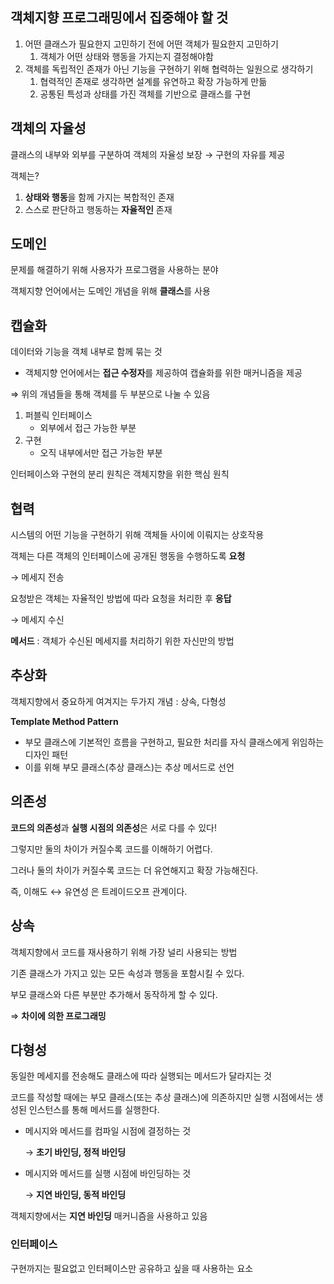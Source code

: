 ## 객체지향 프로그래밍에서 집중해야 할 것

1. 어떤 클래스가 필요한지 고민하기 전에 어떤 객체가 필요한지 고민하기
    1. 객체가 어떤 상태와 행동을 가지는지 결정해야함
2. 객체를 독립적인 존재가 아닌 기능을 구현하기 위해 협력하는 일원으로 생각하기
    1. 협력적인 존재로 생각하면 설계를 유연하고 확장 가능하게 만듦
    2. 공통된 특성과 상태를 가진 객체를 기반으로 클래스를 구현

## 객체의 자율성

클래스의 내부와 외부를 구분하여 객체의 자율성 보장 → 구현의 자유를 제공

객체는?

1. **상태와 행동**을 함께 가지는 복합적인 존재
2. 스스로 판단하고 행동하는 **자율적인** 존재

## 도메인

문제를 해결하기 위해 사용자가 프로그램을 사용하는 분야

객체지향 언어에서는 도메인 개념을 위해 **클래스**를 사용

## 캡슐화

데이터와 기능을 객체 내부로 함께 묶는 것

- 객체지향 언어에서는 **접근 수정자**를 제공하여 캡슐화를 위한 매커니즘을 제공

⇒ 위의 개념들을 통해 객체를 두 부분으로 나눌 수 있음

1. 퍼블릭 인터페이스
    - 외부에서 접근 가능한 부분
2. 구현
    - 오직 내부에서만 접근 가능한 부분

인터페이스와 구현의 분리 원칙은 객체지향을 위한 핵심 원칙

## 협력

시스템의 어떤 기능을 구현하기 위해 객체들 사이에 이뤄지는 상호작용

객체는 다른 객체의 인터페이스에 공개된 행동을 수행하도록 **요청**

→ 메세지 전송

요청받은 객체는 자율적인 방법에 따라 요청을 처리한 후 **응답**

→ 메세지 수신

**메서드** : 객체가 수신된 메세지를 처리하기 위한 자신만의 방법

## 추상화

객체지향에서 중요하게 여겨지는 두가지 개념 : 상속, 다형성

**Template Method Pattern**

- 부모 클래스에 기본적인 흐름을 구현하고, 필요한 처리를 자식 클래스에게 위임하는 디자인 패턴
- 이를 위해 부모 클래스(추상 클래스)는 추상 메서드로 선언

## 의존성

**코드의 의존성**과 **실행 시점의 의존성**은 서로 다를 수 있다!

그렇지만 둘의 차이가 커질수록 코드를 이해하기 어렵다.

그러나 둘의 차이가 커질수록 코드는 더 유연해지고 확장 가능해진다.

즉, 이해도 ↔ 유연성 은 트레이드오프 관계이다.

## 상속

객체지향에서 코드를 재사용하기 위해 가장 널리 사용되는 방법

기존 클래스가 가지고 있는 모든 속성과 행동을 포함시킬 수 있다.

부모 클래스와 다른 부분만 추가해서 동작하게 할 수 있다.

⇒ **차이에 의한 프로그래밍**

## 다형성

동일한 메세지를 전송해도 클래스에 따라 실행되는 메서드가 달라지는 것

코드를 작성할 때에는 부모 클래스(또는 추상 클래스)에 의존하지만
실행 시점에서는 생성된 인스턴스를 통해 메서드를 실행한다.

- 메시지와 메서드를 컴파일 시점에 결정하는 것

  → **초기 바인딩, 정적 바인딩**

- 메시지와 메서드를 실행 시점에 바인딩하는 것

  → **지연 바인딩, 동적 바인딩**


객체지향에서는 **지연 바인딩** 매커니즘을 사용하고 있음

### 인터페이스

구현까지는 필요없고 인터페이스만 공유하고 싶을 때 사용하는 요소
